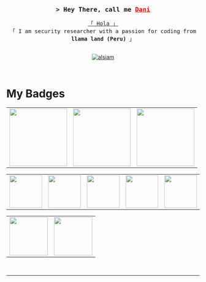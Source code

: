 <!-- Intro  -->
<h3 align="center">
        <samp>&gt; Hey There, call me <b style="color: red; font-size: 1em; text-decoration: underline;">Dani</b></samp>
</h3>


<p align="center"> 
  <samp>
    <a href="https://www.google.com/search?q=Al+Siam">「 Hola 」</a>
    <br>
    「 I am security researcher with a passion for coding from <b>llama land (Peru)</b> 」
    <br>
    <br>
  </samp>
</p>

<p align="center">
 <a href="https://www.linkedin.com/in/danielroga" target="_blank">
  <img src="https://img.shields.io/badge/LinkedIn-0077B5?style=for-the-badge&logo=linkedin&logoColor=white" alt="alsiam"/>
 </a>
</p>
<br />

# My Badges

<div>
    <table align="center">
        <tr>
            <td> <img src="https://media.isc2.org/-/jssmedia/Project/ISC2/Main/Components/Product-Masthead/Badge-CISSP-black.png" width = 150px></td>
            <td> <img src="https://media.isc2.org/-/jssmedia/Project/ISC2/Main/Components/Product-Masthead/Badge-CCSP-black.png" width = 150px></td>
            <td> <img src="https://go.forrester.com/wp-content/uploads/2021/05/Forrester-Certification-AdoptingZeroTrust_page.png" width = 150px></td>
        </tr>
    </table>
    <table align="center">
        <tr>
            <td> <img src="https://images.contentstack.io/v3/assets/blt36c2e63521272fdc/bltc3eb46abae5b5231/63c71c161bb5c94c86d1cf63/GCPN.png" width = 85px></td>
            <td> <img src="https://images.contentstack.io/v3/assets/blt36c2e63521272fdc/bltb0080ace8dc55a1d/63c71c17b2a32b3f99e44a76/GXPN.png" width = 85px></td>
            <td> <img src="https://images.contentstack.io/v3/assets/blt36c2e63521272fdc/blte92616127ffc3f86/63c71c14d1f34304558a3621/GPEN.png" width = 85px></td>
            <td> <img src="https://images.contentstack.io/v3/assets/blt36c2e63521272fdc/bltc338fb0d9bc00d53/63c71c175291cc643f1f1704/GWAPT.png" width = 85px></td>
            <td> <img src="https://images.contentstack.io/v3/assets/blt36c2e63521272fdc/blt1ff7ac58e2d41ae6/63c71c172754f26d0beccd62/GMOB.png" width = 85px></td>
        </td>
        </tr>
    </table>
    <table align="center">
        <tr>
            <td> <img src="https://d1.awsstatic.com/training-and-certification/certification-badges/AWS-Certified-Solutions-Architect-Associate_badge.3419559c682629072f1eb968d59dea0741772c0f.png" width = 100px ></td>
            <td> <img src="https://d1.awsstatic.com/certification/badges/AWS-Certified-Security-Specialty_badge_150x150.8a62035f62b231913fa410578833ac6cb3e57b37.png" width = 100px ></td>
        </tr>
    </table>
</div>

<br/>
<hr/>
<br/>
